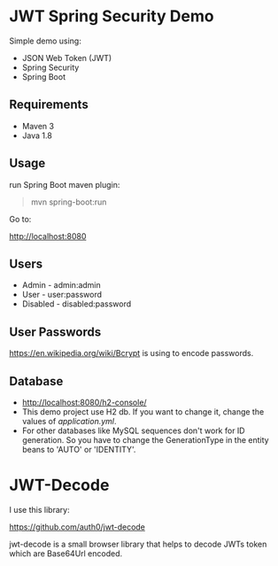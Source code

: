 # JWT Spring Security Demo

Simple demo using:

- JSON Web Token (JWT)
- Spring Security
- Spring Boot

## Requirements

- Maven 3
- Java 1.8

## Usage

run Spring Boot maven plugin:

> mvn spring-boot:run

Go to:

[http://localhost:8080](http://localhost:8080)

## Users

- Admin - admin:admin
- User - user:password
- Disabled - disabled:password

## User Passwords

https://en.wikipedia.org/wiki/Bcrypt is using to encode passwords.

## Database

- [http://localhost:8080/h2-console/](http://localhost:8080/h2-console/)
- This demo project use H2 db. If you want to change it, change the values of *application.yml*.
- For other databases like MySQL sequences don't work for ID generation. So you have to change the GenerationType in the
  entity beans to 'AUTO' or 'IDENTITY'.

# JWT-Decode

I use this library:

https://github.com/auth0/jwt-decode

jwt-decode is a small browser library that helps to decode JWTs token which are Base64Url encoded.

